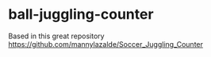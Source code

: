 # ball-juggling-counter
Based in this great repository https://github.com/mannylazalde/Soccer_Juggling_Counter